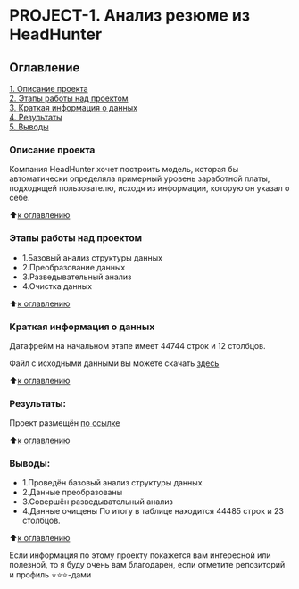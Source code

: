 # PROJECT-1. Анализ резюме из HeadHunter

## Оглавление  
[1. Описание проекта](https://github.com/Nagliy777/sf_data_science/tree/main/Проекты/PROJECT-1.%20Анализ%20резюме%20из%20HeadHunter/README.md#Описание-проекта)  
[2. Этапы работы над проектом](https://ggithub.com/Nagliy777/sf_data_science/tree/main/Проекты/PROJECT-1.%20Анализ%20резюме%20из%20HeadHunter/README.md#Этапы-работы-над-проектом)  
[3. Краткая информация о данных](https://github.com/Nagliy777/sf_data_science/tree/main/Проекты/PROJECT-1.%20Анализ%20резюме%20из%20HeadHunter/README.md#Краткая-информация-о-данных)  
[4. Результаты](https://github.com/Nagliy777/sf_data_science/tree/main/Проекты/PROJECT-1.%20Анализ%20резюме%20из%20HeadHunter/README.md#Результаты)    
[5. Выводы](https://github.com/Nagliy777/sf_data_science/tree/main/Проекты/PROJECT-1.%20Анализ%20резюме%20из%20HeadHunter/README.md#Выводы) 

### Описание проекта    
Компания HeadHunter хочет построить модель, которая бы автоматически определяла примерный уровень заработной платы, подходящей пользователю, исходя из информации, которую он указал о себе.

:arrow_up:[к оглавлению](https://github.com/Nagliy777/sf_data_science/tree/main/Проекты/PROJECT-1.%20Анализ%20резюме%20из%20HeadHunter/README.md#Оглавление)


### Этапы работы над проектом  

- 1.Базовый анализ структуры данных
- 2.Преобразование данных
- 3.Разведывательный анализ
- 4.Очистка данных

:arrow_up:[к оглавлению](https://github.com/Nagliy777/sf_data_science/tree/main/Проекты/PROJECT-1.%20Анализ%20резюме%20из%20HeadHunter/README.md#Оглавление)

### Краткая информация о данных
Датафрейм на начальном этапе имеет 44744 строк и 12 столбцов.

Файл с исходными данными вы можете скачать [здесь](https://drive.google.com/drive/folders/1YUf2ECsAfsEnUHzwduoy2Jj-8ksXDwRl)
  
:arrow_up:[к оглавлению](https://github.com/Nagliy777/sf_data_science/tree/main/Проекты/PROJECT-1.%20Анализ%20резюме%20из%20HeadHunter/README.md#Оглавление)


### Результаты:  
Проект размещён [по ссылке](https://github.com/Nagliy777/sf_data_science/blob/main/Проекты/PROJECT-1.%20Анализ%20резюме%20из%20HeadHunter/PROJECT-1.%20Анализ%20резюме%20из%20HeadHunter.ipynb)

:arrow_up:[к оглавлению](https://github.com/Nagliy777/sf_data_science/tree/main/Проекты/PROJECT-1.%20Анализ%20резюме%20из%20HeadHunter/README.md#Оглавление)


### Выводы:  
- 1.Проведён базовый анализ структуры данных
- 2.Данные преобразованы
- 3.Совершён разведывательный анализ
- 4.Данные очищены
По итогу в таблице находится 44485 строк и 23 столбцов.

:arrow_up:[к оглавлению](https://github.com/Nagliy777/sf_data_science/tree/main/Проекты/PROJECT-1.%20Анализ%20резюме%20из%20HeadHunter/README.md#Оглавление)


Если информация по этому проекту покажется вам интересной или полезной, то я буду очень вам благодарен, если отметите репозиторий и профиль ⭐️⭐️⭐️-дами